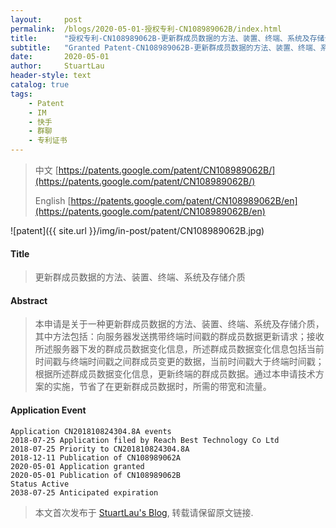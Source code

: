 ```yaml
---
layout:     post
permalink:  /blogs/2020-05-01-授权专利-CN108989062B/index.html
title:      "授权专利-CN108989062B-更新群成员数据的方法、装置、终端、系统及存储介质"
subtitle:   "Granted Patent-CN108989062B-更新群成员数据的方法、装置、终端、系统及存储介质"
date:       2020-05-01
author:     StuartLau
header-style: text
catalog: true
tags:
    - Patent
    - IM
    - 快手
    - 群聊
    - 专利证书
---
```

> 中文 [https://patents.google.com/patent/CN108989062B/](https://patents.google.com/patent/CN108989062B/)
>
> English [https://patents.google.com/patent/CN108989062B/en](https://patents.google.com/patent/CN108989062B/en)

![patent]({{ site.url }}/img/in-post/patent/CN108989062B.jpg)
#### Title
> 更新群成员数据的方法、装置、终端、系统及存储介质








#### Abstract
> 本申请是关于一种更新群成员数据的方法、装置、终端、系统及存储介质，其中方法包括：向服务器发送携带终端时间戳的群成员数据更新请求；接收所述服务器下发的群成员数据变化信息，所述群成员数据变化信息包括当前时间戳与终端时间戳之间群成员变更的数据，当前时间戳大于终端时间戳；根据所述群成员数据变化信息，更新终端的群成员数据。通过本申请技术方案的实施，节省了在更新群成员数据时，所需的带宽和流量。








#### Application Event
```
Application CN201810824304.8A events 
2018-07-25 Application filed by Reach Best Technology Co Ltd
2018-07-25 Priority to CN201810824304.8A
2018-12-11 Publication of CN108989062A
2020-05-01 Application granted
2020-05-01 Publication of CN108989062B
Status Active
2038-07-25 Anticipated expiration
```
> 本文首次发布于 [StuartLau's Blog](https://stuartlau.github.io), 
转载请保留原文链接.
